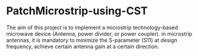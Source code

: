 # PatchMicrostrip-using-CST

The aim of this project is to implement a microstrip technology-based
microwave device (Antenna, power divider, or power coupler). in microstrip antennas,
it is mandatory to minimize the S-parameter (S11) at design frequency,
achieve certain antenna gain at a certain direction.
